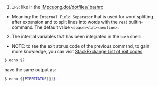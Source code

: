 1. `IFS`: like in the [IMpcuong/dot/dotfiles/.bashrc](https://github.com/IMpcuong/dot/blob/be180b3fc40b144f4b1fdd366792ebc79f58e193/dotfiles/.bashrc#L45)

- Meaning: the `Internal Field Separator` that is used for word splitting after expansion and to split lines into words with the `read` builtin-command. The default value `<space><tab><newline>`.

2. The internal variables that has been integrated in the `bash` shell:

- NOTE: to see the exit status code of the previous command, to gain more knowledge, you can visit [StackExchange List of exit codes](https://unix.stackexchange.com/questions/110348/how-do-i-get-the-list-of-exit-codes-and-or-return-codes-and-meaning-for-a-comm)

```bash
$ echo $?
```

have the same output as:

```bash
$ echo ${PIPESTATUS[@]}
```